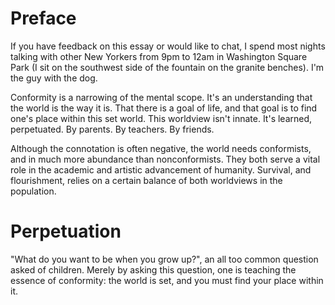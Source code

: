# Preface 

If you have feedback on this essay or would like to chat, I spend most nights talking with other New Yorkers from 9pm to 12am in Washington Square Park (I sit on the southwest side of the fountain on the granite benches). I'm the guy with the dog.

Conformity is a narrowing of the mental scope. It's an understanding that the world is the way it is. That there is a goal of life, and that goal is to find one's place within this set world. This worldview isn't innate. It's learned, perpetuated. By parents. By teachers. By friends.

Although the connotation is often negative, the world needs conformists, and in much more abundance than nonconformists. They both serve a vital role in the academic and artistic advancement of humanity. Survival, and flourishment, relies on a certain balance of both worldviews in the population. 

# Perpetuation

"What do you want to be when you grow up?", an all too common question asked of children. Merely by asking this question, one is teaching the essence of conformity: the world is set, and you must find your place within it.
